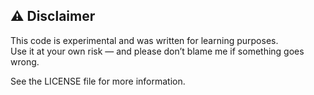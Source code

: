 ## ⚠ Disclaimer

This code is experimental and was written for learning purposes.  
Use it at your own risk — and please don’t blame me if something goes wrong.

See the LICENSE file for more information.
